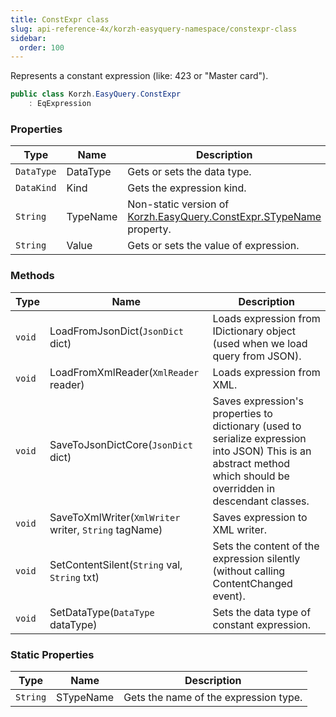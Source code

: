 ```yaml
---
title: ConstExpr class
slug: api-reference-4x/korzh-easyquery-namespace/constexpr-class
sidebar:
  order: 100
---
```


Represents a constant expression (like: 423 or "Master card").
```csharp
public class Korzh.EasyQuery.ConstExpr
    : EqExpression

```

### Properties

| Type | Name | Description | 
| --- | --- | --- | 
| `DataType` | DataType | Gets or sets the data type. | 
| `DataKind` | Kind | Gets the expression kind. | 
| `String` | TypeName | Non-static version of [Korzh.EasyQuery.ConstExpr.STypeName](///easyquery/docs/api-reference-4x/korzh-easyquery-namespace/constexpr-class) property. | 
| `String` | Value | Gets or sets the value of expression. | 


### Methods

| Type | Name | Description | 
| --- | --- | --- | 
| `void` | LoadFromJsonDict(`JsonDict` dict) | Loads expression from IDictionary object (used when we load query from JSON). | 
| `void` | LoadFromXmlReader(`XmlReader` reader) | Loads expression from XML. | 
| `void` | SaveToJsonDictCore(`JsonDict` dict) | Saves expression's properties to dictionary (used to serialize expression into JSON)  This is an abstract method which should be overridden in descendant classes. | 
| `void` | SaveToXmlWriter(`XmlWriter` writer, `String` tagName) | Saves expression to XML writer. | 
| `void` | SetContentSilent(`String` val, `String` txt) | Sets the content of the expression silently (without calling ContentChanged event). | 
| `void` | SetDataType(`DataType` dataType) | Sets the data type of constant expression. | 


### Static Properties

| Type | Name | Description | 
| --- | --- | --- | 
| `String` | STypeName | Gets the name of the expression type. |
